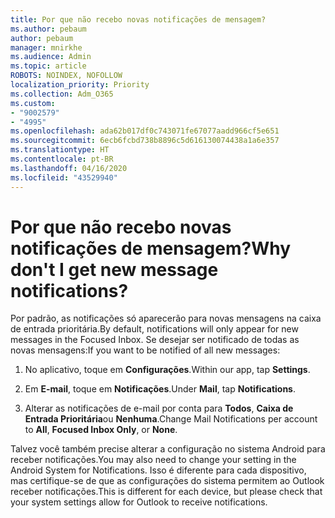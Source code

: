 ```yaml
---
title: Por que não recebo novas notificações de mensagem?
ms.author: pebaum
author: pebaum
manager: mnirkhe
ms.audience: Admin
ms.topic: article
ROBOTS: NOINDEX, NOFOLLOW
localization_priority: Priority
ms.collection: Adm_O365
ms.custom:
- "9002579"
- "4995"
ms.openlocfilehash: ada62b017df0c743071fe67077aadd966cf5e651
ms.sourcegitcommit: 6ecb6fcbd738b8896c5d616130074438a1a6e357
ms.translationtype: HT
ms.contentlocale: pt-BR
ms.lasthandoff: 04/16/2020
ms.locfileid: "43529940"
---
```

# <a name="why-dont-i-get-new-message-notifications"></a><span data-ttu-id="7bd49-102">Por que não recebo novas notificações de mensagem?</span><span class="sxs-lookup"><span data-stu-id="7bd49-102">Why don't I get new message notifications?</span></span>

<span data-ttu-id="7bd49-103">Por padrão, as notificações só aparecerão para novas mensagens na caixa de entrada prioritária.</span><span class="sxs-lookup"><span data-stu-id="7bd49-103">By default, notifications will only appear for new messages in the Focused Inbox.</span></span> <span data-ttu-id="7bd49-104">Se desejar ser notificado de todas as novas mensagens:</span><span class="sxs-lookup"><span data-stu-id="7bd49-104">If you want to be notified of all new messages:</span></span>

1. <span data-ttu-id="7bd49-105">No aplicativo, toque em **Configurações**.</span><span class="sxs-lookup"><span data-stu-id="7bd49-105">Within our app, tap **Settings**.</span></span>

2. <span data-ttu-id="7bd49-106">Em **E-mail**, toque em **Notificações**.</span><span class="sxs-lookup"><span data-stu-id="7bd49-106">Under **Mail**, tap **Notifications**.</span></span>

3. <span data-ttu-id="7bd49-107">Alterar as notificações de e-mail por conta para **Todos**, **Caixa de Entrada Prioritária**ou **Nenhuma**.</span><span class="sxs-lookup"><span data-stu-id="7bd49-107">Change Mail Notifications per account to **All**, **Focused Inbox Only**, or **None**.</span></span>

<span data-ttu-id="7bd49-108">Talvez você também precise alterar a configuração no sistema Android para receber notificações.</span><span class="sxs-lookup"><span data-stu-id="7bd49-108">You may also need to change your setting in the Android System for Notifications.</span></span> <span data-ttu-id="7bd49-109">Isso é diferente para cada dispositivo, mas certifique-se de que as configurações do sistema permitem ao Outlook receber notificações.</span><span class="sxs-lookup"><span data-stu-id="7bd49-109">This is different for each device, but please check that your system settings allow for Outlook to receive notifications.</span></span>
